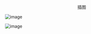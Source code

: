 <p align="center">插图</p>

![image](http://pic.wenku8.com/pictures/2/2222/82380/98238.jpg)

![image](http://pic.wenku8.com/pictures/2/2222/82380/98239.jpg)

